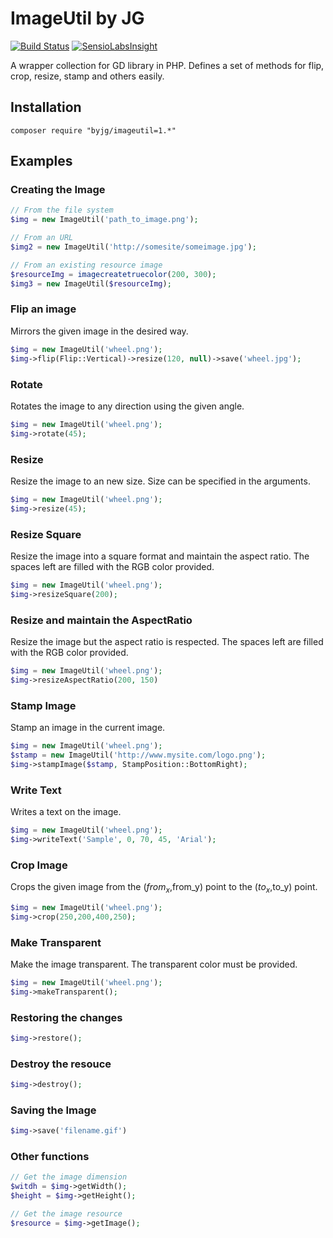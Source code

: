 # ImageUtil by JG
[![Build Status](https://travis-ci.org/byjg/imageutil.svg?branch=master)](https://travis-ci.org/byjg/imageutil)
[![SensioLabsInsight](https://insight.sensiolabs.com/projects/dbb67d29-e4c2-44c1-bcef-7b8ed0371332/mini.png)](https://insight.sensiolabs.com/projects/dbb67d29-e4c2-44c1-bcef-7b8ed0371332)


A wrapper collection for GD library in PHP. Defines a set of methods for flip, crop, resize, stamp and others easily.

## Installation

```
composer require "byjg/imageutil=1.*"
```

## Examples

### Creating the Image

```php
// From the file system
$img = new ImageUtil('path_to_image.png');

// From an URL
$img2 = new ImageUtil('http://somesite/someimage.jpg');

// From an existing resource image
$resourceImg = imagecreatetruecolor(200, 300);
$img3 = new ImageUtil($resourceImg);
```

### Flip an image
Mirrors the given image in the desired way.
```php
$img = new ImageUtil('wheel.png');
$img->flip(Flip::Vertical)->resize(120, null)->save('wheel.jpg');
```

### Rotate
Rotates the image to any direction using the given angle.
```php
$img = new ImageUtil('wheel.png');
$img->rotate(45);
```

### Resize
Resize the image to an new size. Size can be specified in the arguments.
```php
$img = new ImageUtil('wheel.png');
$img->resize(45);
```

### Resize Square
Resize the image into a square format and maintain the aspect ratio. The spaces left are filled with the RGB color provided.

```php
$img = new ImageUtil('wheel.png');
$img->resizeSquare(200);
```

### Resize and maintain the AspectRatio
Resize the image but the aspect ratio is respected. The spaces left are filled with the RGB color provided.
```php
$img = new ImageUtil('wheel.png');
$img->resizeAspectRatio(200, 150)
```

### Stamp Image
Stamp an image in the current image.
```php
$img = new ImageUtil('wheel.png');
$stamp = new ImageUtil('http://www.mysite.com/logo.png');
$img->stampImage($stamp, StampPosition::BottomRight);
```
### Write Text
Writes a text on the image.
```php
$img = new ImageUtil('wheel.png');
$img->writeText('Sample', 0, 70, 45, 'Arial');
```

### Crop Image
Crops the given image from the ($from_x,$from_y) point to the ($to_x,$to_y) point.
```php
$img = new ImageUtil('wheel.png');
$img->crop(250,200,400,250);
```

### Make Transparent
Make the image transparent. The transparent color must be provided.
```php
$img = new ImageUtil('wheel.png');
$img->makeTransparent();
```

### Restoring the changes
```php
$img->restore();
```

### Destroy the resouce
```php
$img->destroy();
```
### Saving the Image
```php
$img->save('filename.gif')
```

### Other functions

```php
// Get the image dimension
$witdh = $img->getWidth();
$height = $img->getHeight();

// Get the image resource
$resource = $img->getImage();
````






